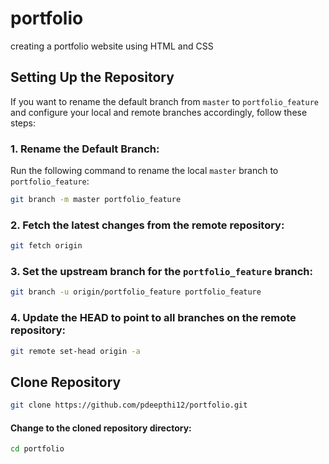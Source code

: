 # portfolio
creating a portfolio website using HTML and CSS 


## Setting Up the Repository

If you want to rename the default branch from `master` to `portfolio_feature` and configure your local and remote branches accordingly, follow these steps:

### 1. Rename the Default Branch:

Run the following command to rename the local `master` branch to `portfolio_feature`:

```bash
git branch -m master portfolio_feature
```

### 2. Fetch the latest changes from the remote repository:
```bash
git fetch origin
```

### 3. Set the upstream branch for the `portfolio_feature` branch:
```bash
git branch -u origin/portfolio_feature portfolio_feature
```
### 4. Update the HEAD to point to all branches on the remote repository:
```bash
git remote set-head origin -a
```
## Clone Repository
```bash
git clone https://github.com/pdeepthi12/portfolio.git
```
#### Change to the cloned repository directory:
```bash
cd portfolio
```


